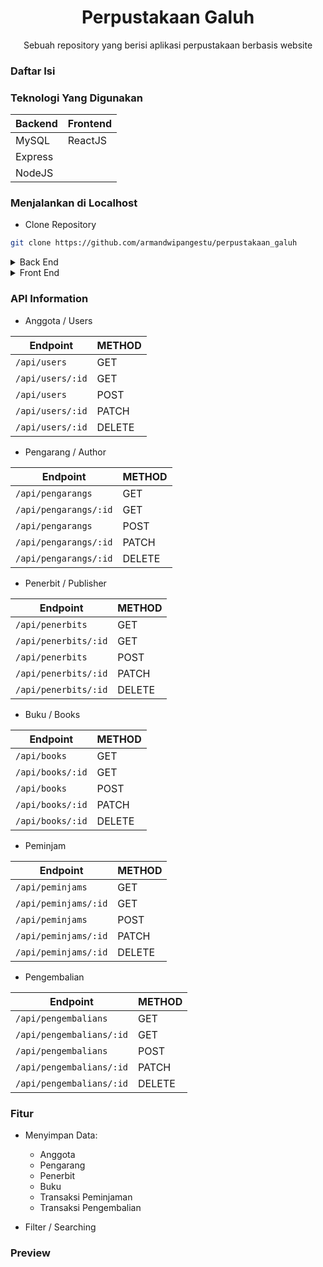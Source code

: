<h1 align="center">Perpustakaan Galuh</h1>
<p align="center">Sebuah repository yang berisi aplikasi perpustakaan berbasis website</p>

### Daftar Isi

### Teknologi Yang Digunakan

| Backend | Frontend |
| ------- | -------- |
| MySQL   | ReactJS  |
| Express |
| NodeJS  |

### Menjalankan di Localhost

- Clone Repository

```bash
git clone https://github.com/armandwipangestu/perpustakaan_galuh
```

<details>
<summary>Back End</summary>

- Pindah ke dalam folder projek

```bash
cd perpustakaan_galuh/backend
```

- Install ketergantungan Library

```bash
yarn install
```

```bash
yarn add -g nodemon
```

- Buat Database `perpustakaan_galuh`

```sql
CREATE DATABASE perpustakaan_galuh;
```

- Import File Database dummy di dalam folder `backend/database/perpustakaan_galuh.sql`

- Sesuaikan Konfigurasi Database di dalam file `backend/config/database.config.js`

```javascript
const db_name = "perpustakaan_galuh";
const db_host = "localhost";
const db_user = "root";
const db_pass = "";
const db_vendor = "mysql";
```

- Menjalankan Backend Server

```bash
nodemon app
```

> **NOTE**: Backend Berjalan di `localhost:5000`

</details>

<details>
<summary>Front End</summary>

- Pindah ke dalam folder projek

```bash
cd perpustakaan_galuh/frontend
```

- Install ketergantungan Library

```bash
yarn install
```

- Sesuaikan Konfigurasi `BASEURL` di dalam file `frontend/.env`

```env
REACT_APP_BASEURL = "http://localhost:5000"
```

- Menjalankan Frontend Server

```bash
yarn start
```

> **NOTE**: Frontend Berjalan di `localhost:3000`

</details>

### API Information

- Anggota / Users

| Endpoint         | METHOD |
| ---------------- | ------ |
| `/api/users`     | GET    |
| `/api/users/:id` | GET    |
| `/api/users`     | POST   |
| `/api/users/:id` | PATCH  |
| `/api/users/:id` | DELETE |

- Pengarang / Author

| Endpoint              | METHOD |
| --------------------- | ------ |
| `/api/pengarangs`     | GET    |
| `/api/pengarangs/:id` | GET    |
| `/api/pengarangs`     | POST   |
| `/api/pengarangs/:id` | PATCH  |
| `/api/pengarangs/:id` | DELETE |

- Penerbit / Publisher

| Endpoint             | METHOD |
| -------------------- | ------ |
| `/api/penerbits`     | GET    |
| `/api/penerbits/:id` | GET    |
| `/api/penerbits`     | POST   |
| `/api/penerbits/:id` | PATCH  |
| `/api/penerbits/:id` | DELETE |

- Buku / Books

| Endpoint         | METHOD |
| ---------------- | ------ |
| `/api/books`     | GET    |
| `/api/books/:id` | GET    |
| `/api/books`     | POST   |
| `/api/books/:id` | PATCH  |
| `/api/books/:id` | DELETE |

- Peminjam

| Endpoint             | METHOD |
| -------------------- | ------ |
| `/api/peminjams`     | GET    |
| `/api/peminjams/:id` | GET    |
| `/api/peminjams`     | POST   |
| `/api/peminjams/:id` | PATCH  |
| `/api/peminjams/:id` | DELETE |

- Pengembalian

| Endpoint                 | METHOD |
| ------------------------ | ------ |
| `/api/pengembalians`     | GET    |
| `/api/pengembalians/:id` | GET    |
| `/api/pengembalians`     | POST   |
| `/api/pengembalians/:id` | PATCH  |
| `/api/pengembalians/:id` | DELETE |

### Fitur

- Menyimpan Data:

  - Anggota
  - Pengarang
  - Penerbit
  - Buku
  - Transaksi Peminjaman
  - Transaksi Pengembalian

- Filter / Searching

### Preview
